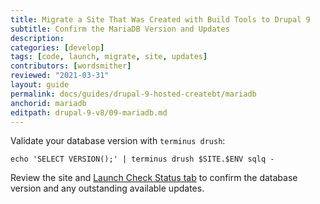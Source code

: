 ```yaml
---
title: Migrate a Site That Was Created with Build Tools to Drupal 9
subtitle: Confirm the MariaDB Version and Updates
description: 
categories: [develop]
tags: [code, launch, migrate, site, updates]
contributors: [wordsmither]
reviewed: "2021-03-31"
layout: guide
permalink: docs/guides/drupal-9-hosted-createbt/mariadb
anchorid: mariadb
editpath: drupal-9-v8/09-mariadb.md
---
```



Validate your database version with `terminus drush`:

```bash{promptUser: user}
echo 'SELECT VERSION();' | terminus drush $SITE.$ENV sqlq -
```

Review the site and [Launch Check Status tab](/drupal-launch-check) to confirm the database version and any outstanding available updates.
